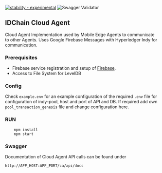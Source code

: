 [![stability - experimental](https://img.shields.io/badge/stability-experimental-orange.svg)](https://nodejs.org/api/documentation.html#documentation_stability_index)
![Swagger Validator](https://img.shields.io/swagger/valid/2.0/https/raw.githubusercontent.com/OAI/OpenAPI-Specification/master/examples/v2.0/json/petstore-expanded.json.svg)

## IDChain Cloud Agent

Cloud Agent Implementation used by Mobile Edge Agents to communicate to other Agents. Uses Google Firebase Messages with Hyperledger Indy for communication.

### Prerequisites 

* Firebase service registration and setup of [Firebase].
* Access to File System for LevelDB

### Config

Check `example.env` for an example configuration of the required `.env` file for configuration of indy-pool, host and port of API
and DB. If required add own `pool_transaction_genesis` file and change configuration here.

### RUN 
		npm install 
		npm start
		
### Swagger 
Documentation of Cloud Agent API calls can be found under

	http://APP_HOST:APP_PORT/ca/api/docs



[Firebase]: http://firebase.google.com